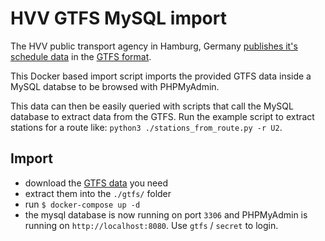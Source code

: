 # HVV GTFS MySQL import

The HVV public transport agency in Hamburg, Germany [publishes it's schedule data](https://www.hvv.de/de/fahrplaene/abruf-fahrplaninfos/datenabruf) in the [GTFS format](https://developers.google.com/transit/gtfs).

This Docker based import script imports the provided GTFS data inside a MySQL databse to be browsed with PHPMyAdmin.

This data can then be easily queried with scripts that call the MySQL database to extract data from the GTFS. Run the example script to extract stations for a route like: `python3 ./stations_from_route.py -r U2`.


## Import

- download the [GTFS data](https://suche.transparenz.hamburg.de/dataset?esq_type=app&esq_type=dataset&esq_type=document&f=PDF&f=HTML&f=ZIP&f=CSV&f=XML&f=xlsx&f=XLS&f=gml&f=wms&f=wfs&f=rar&f=TXT&f=jpg&f=jpeg&f=ascii&f=png&f=dxf&f=web&f=citygml&f=ert&f=docx&f=ov2&f=tiff&f=xsd&l=dl-de-by-2.0&l=dl-de-zero-2.0&esq_not_all_versions=true&esq_coverage_type=publication&e=vergleichbar&g=transport-und-verkehr&change_search=1&sort=publishing_date+desc%2Ctitle_sort+asc&esq_not_all_versions=true) you need
- extract them into the `./gtfs/` folder
- run `$ docker-compose up -d`
- the mysql database is now running on port `3306` and PHPMyAdmin is running on `http://localhost:8080`. Use `gtfs` / `secret` to login.
